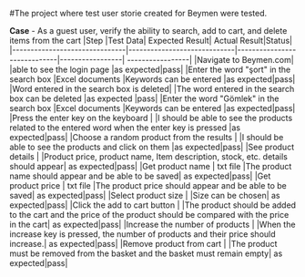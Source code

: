 #The project where test user storie created for Beymen were tested.

**Case** - As a guest user, verify the ability to search, add to cart, and delete items from the cart
|Step                          |Test Data| Expected Result| Actual Result|Status|
|-------------------------------|-----------------------------|-----------------------------|-----------------| -----------------|
|Navigate to Beymen.com|            |able to see the login page            |as expected|pass|
|Enter the word "şort" in the search box |Excel documents |Keywords can be entered |as expected|pass|
|Word entered in the search box is deleted|            |The word entered in the search box can be deleted            |as expected	|pass|
|Enter the word "Gömlek" in the search box	 |Excel documents |Keywords can be entered |as expected|pass|
|Press the enter key on the keyboard	 |           |I should be able to see the products related to the entered word when the enter key is pressed |as expected|pass|
|Choose a random product from the results	 |             |I should be able to see the products and click on them |as expected|pass|
|See product details	 |             |Product price, product name, Item description, stock, etc. details should appear| as expected|pass|
|Get product name	 |       txt file      |The product name should appear and be able to be saved| as expected|pass|
|Get product price	 |       txt file      |The product price should appear and be able to be saved| as expected|pass|
|Select product size	 |             |Size can be chosen| as expected|pass|
|Click the add to cart button	 |             |The product should be added to the cart and the price of the product should be compared with the price in the cart| as expected|pass|
|Increase the number of products	 |             |When the increase key is pressed, the number of products and their price should increase.| as expected|pass|
|Remove product from cart	 |             |The product must be removed from the basket and the basket must remain empty| as expected|pass|



